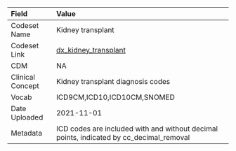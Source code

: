 |Field            |Value                                                                                   |
|:----------------|:---------------------------------------------------------------------------------------|
|Codeset Name     |Kidney transplant                                                                       |
|Codeset Link     |[dx_kidney_transplant](https://github.com/PEDSnet/Variable-Dictionary/blob/main/conditions/dx_kidney_transplant.csv)|
|CDM              |NA                                                                                      |
|Clinical Concept |Kidney transplant diagnosis codes                                                       |
|Vocab            |ICD9CM,ICD10,ICD10CM,SNOMED                                                             |
|Date Uploaded    |2021-11-01                                                                              |
|Metadata         |ICD codes are included with and without decimal points, indicated by cc_decimal_removal |
